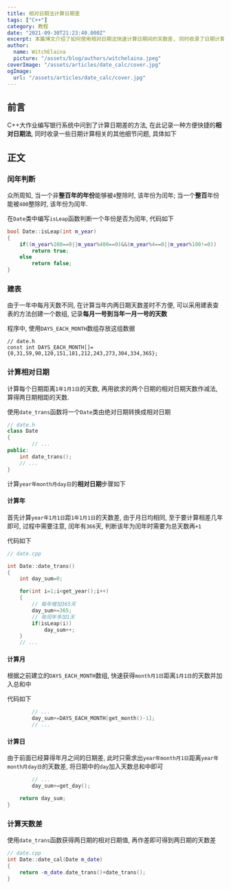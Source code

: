 ```yaml
---
title: 相对日期法计算日期差
tags: ["C++"]
category: 教程
date: "2021-09-30T21:23:40.000Z"
excerpt: 本篇博文介绍了如何使用相对日期法快速计算日期间的天数差, 同时收录了日期计算相关的其他细节问题, 值得学习
author:
  name: WitchElaina
  picture: "/assets/blog/authors/witchelaina.jpeg"
coverImage: "/assets/articles/date_calc/cover.jpg"
ogImage:
  url: "/assets/articles/date_calc/cover.jpg"
---
```


## 前言

C++大作业编写银行系统中问到了计算日期差的方法, 在此记录一种方便快捷的**相对日期法**, 同时收录一些日期计算相关的其他细节问题, 具体如下

## 正文

### 闰年判断

众所周知, 当一个非**整百年的年份**能够被`4`整除时, 该年份为闰年; 当一个**整百**年份能被`400`整除时, 该年份为闰年.

在`Date`类中编写`isLeap`函数判断一个年份是否为闰年, 代码如下

```cpp
bool Date::isLeap(int m_year)
{
    if((m_year%100==0||m_year%400==0)&&(m_year%4==0||m_year%100!=0))
        return true;
    else
        return false;
}
```

### 建表

由于一年中每月天数不同, 在计算当年内两日期天数差时不方便, 可以采用建表查表的方法创建一个数组, 记录**每月一号到当年一月一号的天数**

程序中, 使用`DAYS_EACH_MONTH`数组存放这组数据

```
// date.h
const int DAYS_EACH_MONTH[]={0,31,59,90,120,151,181,212,243,273,304,334,365};
```

### 计算相对日期

计算每个日期距离`1年1月1日`的天数, 再用欲求的两个日期的相对日期天数作减法, 算得两日期相距的天数.

使用`date_trans`函数将一个`Date`类由绝对日期转换成相对日期

```cpp
// date.h
class Date
{
		// ...
public:
  	int date_trans();
  	// ...
}
```

计算`year年month月day日`的**相对日期**步骤如下

#### 计算年

首先计算`year年1月1日`距`1年1月1日`的天数差, 由于月日均相同, 至于要计算相差几年即可, 过程中需要注意, 闰年有`366`天, 判断该年为闰年时需要为总天数再`+1`

代码如下

```cpp
// date.cpp

int Date::date_trans()
{
    int day_sum=0;

    for(int i=1;i<get_year();i++)
    {
      	// 每年增加365天
        day_sum+=365;
      	// 有闰年多加1天
        if(isLeap(i))
            day_sum++;
    }
  	// ...
```

#### 计算月

根据之前建立的`DAYS_EACH_MONTH`数组, 快速获得`month月1日`距离`1月1日`的天数并加入总和中

代码如下

```cpp
		// ...
		day_sum+=DAYS_EACH_MONTH[get_month()-1];
		// ...
```

#### 计算日

由于前面已经算得年月之间的日期差, 此时只需求出`year年month月1日`距离`year年month月day日`的天数差, 将日期中的`day`加入天数总和中即可

```cpp
		// ...
		day_sum+=get_day();

    return day_sum;
}
```

### 计算天数差

使用`date_trans`函数获得两日期的相对日期值, 再作差即可得到两日期的天数差

```cpp
// date.cpp
int Date::date_cal(Date m_date)
{
    return -m_date.date_trans()+date_trans();
}
```

